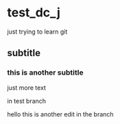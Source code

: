 # test_dc_j
just trying to learn git


## subtitle
### this is another subtitle


just more text

in test branch

hello this is another edit in the branch
